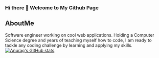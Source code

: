 ### Hi there 👋 Welcome to My Github Page
## AboutMe
Software engineer working on cool web applications. Holding a Computer Science degree and years of teaching myself how to code, I am ready to tackle any coding challenge by learning and applying my skills.
[![Anurag's GitHub stats](https://github-readme-stats.vercel.app/api?username=eminshamshoian)](https://github.com/anuraghazra/github-readme-stats)



<!--
**eminshamshoian/eminshamshoian** is a ✨ _special_ ✨ repository because its `README.md` (this file) appears on your GitHub profile.

Here are some ideas to get you started:

- 🔭 I’m currently working on ...
- 🌱 I’m currently learning ...
- 👯 I’m looking to collaborate on ...
- 🤔 I’m looking for help with ...
- 💬 Ask me about ...
- 📫 How to reach me: ...
- 😄 Pronouns: ...
- ⚡ Fun fact: ...
-->
